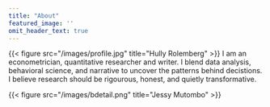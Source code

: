 ```yaml
---
title: "About"
featured_image: ''
omit_header_text: true
---
```


{{< figure src="/images/profile.jpg" title="Hully Rolemberg" >}}
I am an econometrician, quantitative researcher and writer. I blend data analysis, behavioral science, and narrative to uncover the patterns behind decistions. I believe research should be rigourous, honest, and quietly transformative.


{{< figure src="/images/bdetail.png" title="Jessy Mutombo" >}}

